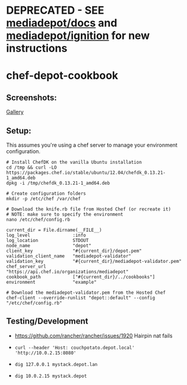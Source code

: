 # DEPRECATED - SEE [mediadepot/docs](https://github.com/mediadepot/docs) and [mediadepot/ignition](https://github.com/mediadepot/ignition) for new instructions


# chef-depot-cookbook

## Screenshots:
[Gallery](https://imgur.com/gallery/fSnwT)


## Setup:
This assumes you're using a chef server to manage your environment configuration.

	# Install ChefDK on the vanilla Ubuntu installation
	cd /tmp && curl -LO https://packages.chef.io/stable/ubuntu/12.04/chefdk_0.13.21-1_amd64.deb
	dpkg -i /tmp/chefdk_0.13.21-1_amd64.deb
	
	# Create configuration folders
	mkdir -p /etc/chef /var/chef
	
	# Download the knife.rb file from Hosted Chef (or recreate it)
	# NOTE: make sure to specify the environment 
	nano /etc/chef/config.rb
	
	current_dir = File.dirname(__FILE__)
    log_level                :info
    log_location             STDOUT
    node_name                "depot"
    client_key               "#{current_dir}/depot.pem"
    validation_client_name   "mediadepot-validator"
    validation_key           "#{current_dir}/mediadepot-validator.pem"
    chef_server_url          "https://api.chef.io/organizations/mediadepot"
    cookbook_path            ["#{current_dir}/../cookbooks"]
	environment				 "example"
	
	# Download the mediadepot-validator.pem from the Hosted Chef
	chef-client --override-runlist "depot::default" --config "/etc/chef/config.rb"


## Testing/Development
  - https://github.com/rancher/rancher/issues/1920 Hairpin nat fails 
  
  - `curl --header 'Host: couchpotato.depot.local' 'http://10.0.2.15:8080'`
  
  - `dig 127.0.0.1 mystack.depot.lan` 
  - `dig 10.0.2.15 mystack.depot` 
